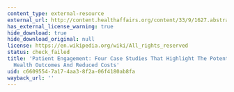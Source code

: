 ```yaml
---
content_type: external-resource
external_url: http://content.healthaffairs.org/content/33/9/1627.abstract
has_external_license_warning: true
hide_download: true
hide_download_original: null
license: https://en.wikipedia.org/wiki/All_rights_reserved
status: check_failed
title: 'Patient Engagement: Four Case Studies That Highlight The Potential For Improved
  Health Outcomes And Reduced Costs'
uid: c6609554-7a17-4aa3-8f2a-06f4180ab8fa
wayback_url: ''
---
```

